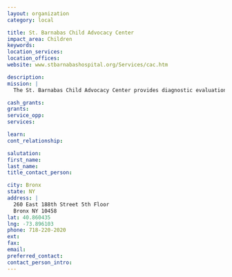 ```yaml
---
layout: organization
category: local

title: St. Barnabas Child Advocacy Center
impact_area: Children
keywords: 
location_services: 
location_offices: 
website: www.stbarnabashospital.org/Services/cac.htm

description: 
mission: |
  The St. Barnabas Child Advocacy Center provides diagnostic evaluations and treatment for children who are suspected of being abused or neglected. Evaluations are conducted in a child-friendly setting designed to minimize trauma and maximize safety for the entire family.

cash_grants: 
grants: 
service_opp: 
services: 

learn: 
cont_relationship: 

salutation: 
first_name: 
last_name: 
title_contact_person: 

city: Bronx
state: NY
address: |
  260 East 188th Street 5th Floor  
  Bronx NY 10458
lat: 40.860435
lng: -73.896103
phone: 718-220-2020
ext: 
fax: 
email: 
preferred_contact: 
contact_person_intro: 
---
```

